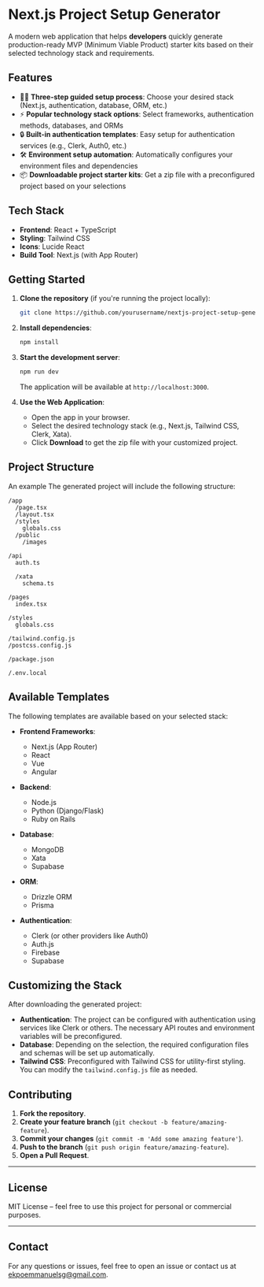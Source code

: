 
# Next.js Project Setup Generator

A modern web application that helps **developers** quickly generate production-ready MVP (Minimum Viable Product) starter kits based on their selected technology stack and requirements.

## Features

- 🧙‍♂️ **Three-step guided setup process**: Choose your desired stack (Next.js, authentication, database, ORM, etc.)
- ⚡ **Popular technology stack options**: Select frameworks, authentication methods, databases, and ORMs
- 🔒 **Built-in authentication templates**: Easy setup for authentication services (e.g., Clerk, Auth0, etc.)
- 🛠️ **Environment setup automation**: Automatically configures your environment files and dependencies
- 📦 **Downloadable project starter kits**: Get a zip file with a preconfigured project based on your selections

## Tech Stack

- **Frontend**: React + TypeScript
- **Styling**: Tailwind CSS
- **Icons**: Lucide React
- **Build Tool**: Next.js (with App Router)

## Getting Started

1. **Clone the repository** (if you're running the project locally):
   ```bash
   git clone https://github.com/yourusername/nextjs-project-setup-generator.git
   ```

2. **Install dependencies**:
   ```bash
   npm install
   ```

3. **Start the development server**:
   ```bash
   npm run dev
   ```

   The application will be available at `http://localhost:3000`.

4. **Use the Web Application**:
   - Open the app in your browser.
   - Select the desired technology stack (e.g., Next.js, Tailwind CSS, Clerk, Xata).
   - Click **Download** to get the zip file with your customized project.

## Project Structure

An example The generated project will include the following structure:

```
/app
  /page.tsx           
  /layout.tsx         
  /styles
    globals.css       
  /public
    /images           

/api
  auth.ts             

  /xata
    schema.ts         

/pages
  index.tsx           

/styles
  globals.css        

/tailwind.config.js    
/postcss.config.js    

/package.json         

/.env.local       

```

## Available Templates

The following templates are available based on your selected stack:

- **Frontend Frameworks**:
  - Next.js (App Router)
  - React
  - Vue
  - Angular

- **Backend**:
  - Node.js
  - Python (Django/Flask)
  - Ruby on Rails

- **Database**:
  - MongoDB
  - Xata 
  - Supabase

- **ORM**:
  - Drizzle ORM
  - Prisma

- **Authentication**:
  - Clerk (or other providers like Auth0)
  - Auth.js
  - Firebase
  - Supabase

## Customizing the Stack

After downloading the generated project:
- **Authentication**: The project can be configured with authentication using services like Clerk or others. The necessary API routes and environment variables will be preconfigured.
- **Database**: Depending on the selection, the required configuration files and schemas will be set up automatically.
- **Tailwind CSS**: Preconfigured with Tailwind CSS for utility-first styling. You can modify the `tailwind.config.js` file as needed.

## Contributing

1. **Fork the repository**.
2. **Create your feature branch** (`git checkout -b feature/amazing-feature`).
3. **Commit your changes** (`git commit -m 'Add some amazing feature'`).
4. **Push to the branch** (`git push origin feature/amazing-feature`).
5. **Open a Pull Request**.

---

## License

MIT License – feel free to use this project for personal or commercial purposes.

---

## Contact

For any questions or issues, feel free to open an issue or contact us at [ekpoemmanuelsg@gmail.com](mailto:ekpoemmanuelsg@gmail.com).